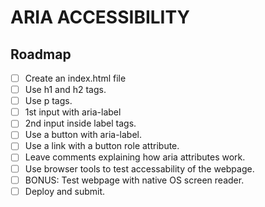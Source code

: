 # ARIA ACCESSIBILITY

## Roadmap

- [ ] Create an index.html file
- [ ] Use h1 and h2 tags.
- [ ] Use p tags.
- [ ] 1st input with aria-label
- [ ] 2nd input inside label tags.
- [ ] Use a button with aria-label.
- [ ] Use a link with a button role attribute.
- [ ] Leave comments explaining how aria attributes work. 
- [ ] Use browser tools to test accessability of the webpage.
- [ ] BONUS: Test webpage with native OS screen reader.  
- [ ] Deploy and submit.